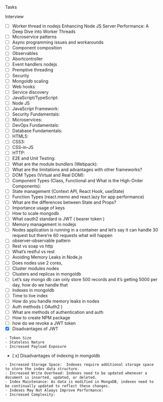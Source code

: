 Tasks

Interview
- [ ] Worker thread in nodejs Enhancing Node JS Server Performance: A Deep Dive into Worker Threads 
- [ ] Microservice patterns
- [ ] Async programming issues and workarounds
- [ ] Component composition
- [ ] Observables
- [ ] Abortcontroller
- [ ] Event handlers nodejs
- [ ] Premptive threading
- [ ] Security
- [ ] Mongoldb scaling
- [ ] Web hooks
- [ ] Service discovery
- [ ] JavaScript/TypeScript:
- [ ] Node JS
- [ ] JavaScript Framework:
- [ ] Security Fundamentals:
- [ ] Microservices:
- [ ] DevOps Fundamentals:
- [ ] Database Fundamentals:
- [ ] HTML5:
- [ ] CSS3:
- [ ] CSS-in-JS
- [ ] HTTP:
- [ ] E2E and Unit Testing:
- [ ] What are the module bundlers (Webpack):
- [ ] What are the limitations and advantages with other frameworks?
- [ ] DOM Types (Virtual and Real DOM):
- [ ] Component Types (Class, Functional and What is the High-Order Components):
- [ ] State management (Context API, React Hook, useState)
- [ ] Function Types (react.memo and react.lazy for app performance)
- [ ] What are the differences between State and Props?
- [ ] Importance usage of keys
- [ ] How to scale mongodb
- [ ] What oauth2 standard is JWT ( bearer token )
- [ ] Memory management in nodejs
- [ ] Nodes application is running in a container and let’s say it can handle 30 request but there’re 60 requests what will happen
- [ ] observer-observable pattern
- [ ] Rest vs soap vs http
- [ ] What’s restful vs rest
- [ ] Avoiding Memory Leaks in Node.js
- [ ] Does nodes use 2 cores, 
- [ ] Cluster modules nodes
- [ ] Clusters and replicas in mongoldb
- [ ] Let’s say mongo db can only store 500 records and it’s getting 5000 per day, how do we handle that
- [ ] Indexes in mongoldb
- [ ] Time to live index 
- [ ] How do you handle memory leaks in nodes
- [ ] Auth methods ( OAuth2 )
- [ ] What are methods of authentication and auth
- [ ] How to create NPM package
- [ ] how do we revoke a JWT token
- [x] Disadvantages of JWT
```
- Token Size
- Stateless Nature
- Increased Payload Exposure
```
- [ x] Disadvantages of indexing in mongoldb
```
- Increased Storage Space:  Indexes require additional storage space to store the index data structure.  
- Increased Write Overhead: Indexes need to be updated whenever a document is inserted, updated, or deleted.
- Index Maintenance: As data is modified in MongoDB, indexes need to be continually updated to reflect these changes.
- Indexes May Not Always Improve Performance:
- Increased Complexity:
```
